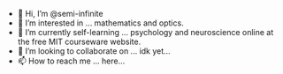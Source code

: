- 👋 Hi, I’m @semi-infinite
- 👀 I’m interested in ... mathematics and optics. 
- 🌱 I’m currently self-learning ... psychology and neuroscience online at the free MIT courseware website. 
- 🧠 I’m looking to collaborate on ... idk yet...
- 📫 How to reach me ... here...

<!---
semi-infinite/semi-infinite is a ✨ special ✨ repository because its `README.md` (this file) appears on your GitHub profile.
You can click the Preview link to take a look at your changes.
--->
